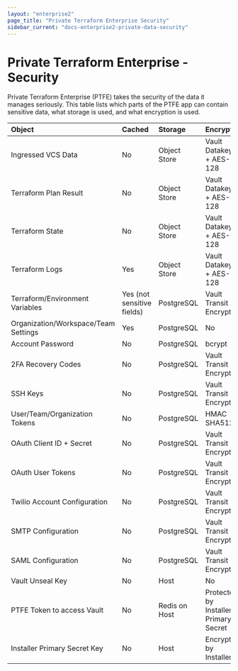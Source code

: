 ```yaml
---
layout: "enterprise2"
page_title: "Private Terraform Enterprise Security"
sidebar_current: "docs-enterprise2-private-data-security"
---
```


# Private Terraform Enterprise - Security

Private Terraform Enterprise (PTFE) takes the security of the data it manages
seriously. This table lists which parts of the PTFE app can contain sensitive data, what storage is used, and what encryption is used.

| Object                               | Cached                     | Storage       | Encrypted                             |
|:-------------------------------------|:---------------------------|:--------------|:--------------------------------------|
| Ingressed VCS Data                   | No                         | Object Store  | Vault Datakeys + AES-128              |
| Terraform Plan Result                | No                         | Object Store  | Vault Datakeys + AES-128              |
| Terraform State                      | No                         | Object Store  | Vault Datakeys + AES-128              |
| Terraform Logs                       | Yes                        | Object Store  | Vault Datakeys + AES-128              |
| Terraform/Environment Variables      | Yes (not sensitive fields) | PostgreSQL    | Vault Transit Encryption              |
| Organization/Workspace/Team Settings | Yes                        | PostgreSQL    | No                                    |
| Account Password                     | No                         | PostgreSQL    | bcrypt                                |
| 2FA Recovery Codes                   | No                         | PostgreSQL    | Vault Transit Encryption              |
| SSH Keys                             | No                         | PostgreSQL    | Vault Transit Encryption              |
| User/Team/Organization Tokens        | No                         | PostgreSQL    | HMAC SHA512                           |
| OAuth Client ID + Secret             | No                         | PostgreSQL    | Vault Transit Encryption              |
| OAuth User Tokens                    | No                         | PostgreSQL    | Vault Transit Encryption              |
| Twilio Account Configuration         | No                         | PostgreSQL    | Vault Transit Encryption              |
| SMTP Configuration                   | No                         | PostgreSQL    | Vault Transit Encryption              |
| SAML Configuration                   | No                         | PostgreSQL    | Vault Transit Encryption              |
| Vault Unseal Key                     | No                         | Host          | No                                    |
| PTFE Token to access Vault           | No                         | Redis on Host | Protected by Installer Primary Secret |
| Installer Primary Secret Key         | No                         | Host          | Encrypted by Installer                |